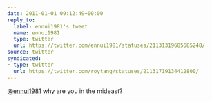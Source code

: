 ```yaml
---
date: 2011-01-01 09:12:49+00:00
reply_to:
  label: ennui1981's tweet
  name: ennui1981
  type: twitter
  url: https://twitter.com/ennui1981/statuses/21131319685685248/
source: twitter
syndicated:
- type: twitter
  url: https://twitter.com/roytang/statuses/21131719134412800/
---
```


[@ennui1981](https://twitter.com/ennui1981/) why are you in the mideast?